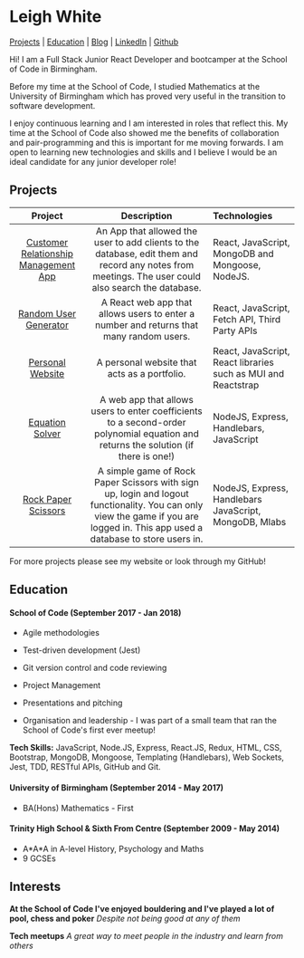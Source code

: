 # Leigh White

[Projects](#projects) | [Education](#education) | [Blog](https://medium.com/@leighwhite96) | [LinkedIn](https://www.linkedin.com/in/leigh-white) | [Github](https://github.com/leighwhite96)

Hi! I am a Full Stack Junior React Developer and bootcamper at the School of Code in Birmingham.

Before my time at the School of Code, I studied Mathematics at the University of Birmingham which has proved very useful in the transition to software development.

I enjoy continuous learning and I am interested in roles that reflect this. My time at the School of Code also showed me the benefits of collaboration and pair-programming and this is important for me moving forwards. I am open to learning new technologies and skills and I believe I would be an ideal candidate for any junior developer role!

## Projects

|                 Project                  |               Description                | Technologies                             |
| :--------------------------------------: | :--------------------------------------: | :--------------------------------------- |
| [Customer Relationship Management App]() | An App that allowed the user to add clients to the database, edit them and record any notes from meetings. The user could also search the database.    | React, JavaScript, MongoDB and Mongoose, NodeJS. |
| [Random User Generator](https://github.com/leighwhite96/random-user-generator-react) | A React web app that allows users to enter a number and returns that many random users.  | React, JavaScript, Fetch API, Third Party APIs |
| [Personal Website](https://github.com/leighwhite96/portfolio-website) | A personal website that acts as a portfolio.  | React, JavaScript, React libraries such as MUI and Reactstrap |
| [Equation Solver](https://github.com/leighwhite96/second-order-polynomial-equation-solver) | A web app that allows users to enter coefficients to a second-order polynomial equation and returns the solution (if there is one!)  | NodeJS, Express, Handlebars, JavaScript |
| [Rock Paper Scissors](https://github.com/leighwhite96/rock-paper-scissors-templated) | A simple game of Rock Paper Scissors with sign up, login and logout functionality. You can only view the game if you are logged in. This app used a database to store users in. | NodeJS, Express, Handlebars JavaScript, MongoDB, Mlabs |

For more projects please see my website or look through my GitHub!

## Education

#### School of Code (September 2017 - Jan 2018)

- Agile methodologies

- Test-driven development (Jest)

- Git version control and code reviewing

- Project Management

- Presentations and pitching

- Organisation and leadership - I was part of a small team that ran the School of Code's first ever meetup!

**Tech Skills:** JavaScript, Node.JS, Express, React.JS, Redux, HTML, CSS, Bootstrap, MongoDB, Mongoose, Templating (Handlebars), Web Sockets, Jest,  TDD, RESTful APIs, GitHub and Git.

#### University of Birmingham (September 2014 - May 2017)

- BA(Hons) Mathematics - First

#### Trinity High School & Sixth From Centre (September 2009 - May 2014)

- A\*A*A in A-level History, Psychology and Maths
- 9 GCSEs


## Interests

**At the School of Code I've enjoyed bouldering and I've played a lot of pool, chess and poker** _Despite not being good at any of them_

**Tech meetups** _A great way to meet people in the industry and learn from others_
